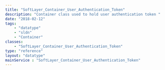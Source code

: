 ```yaml
---
title: "SoftLayer_Container_User_Authentication_Token"
description: "Container class used to hold user authentication token "
date: "2018-02-12"
tags:
    - "datatype"
    - "sldn"
    - "Container"
classes:
    - "SoftLayer_Container_User_Authentication_Token"
type: "reference"
layout: "datatype"
mainService : "SoftLayer_Container_User_Authentication_Token"
---
```

